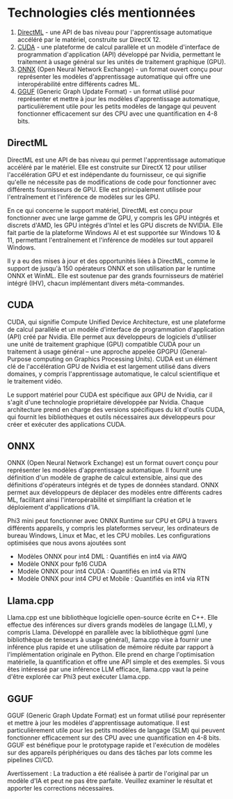 # Technologies clés mentionnées

1. [DirectML](https://learn.microsoft.com/windows/ai/directml/dml?WT.mc_id=aiml-138114-kinfeylo) - une API de bas niveau pour l'apprentissage automatique accéléré par le matériel, construite sur DirectX 12.
2. [CUDA](https://blogs.nvidia.com/blog/what-is-cuda-2/) - une plateforme de calcul parallèle et un modèle d'interface de programmation d'application (API) développé par Nvidia, permettant le traitement à usage général sur les unités de traitement graphique (GPU).
3. [ONNX](https://onnx.ai/) (Open Neural Network Exchange) - un format ouvert conçu pour représenter les modèles d'apprentissage automatique qui offre une interopérabilité entre différents cadres ML.
4. [GGUF](https://github.com/ggerganov/ggml/blob/master/docs/gguf.md) (Generic Graph Update Format) - un format utilisé pour représenter et mettre à jour les modèles d'apprentissage automatique, particulièrement utile pour les petits modèles de langage qui peuvent fonctionner efficacement sur des CPU avec une quantification en 4-8 bits.

## DirectML

DirectML est une API de bas niveau qui permet l'apprentissage automatique accéléré par le matériel. Elle est construite sur DirectX 12 pour utiliser l'accélération GPU et est indépendante du fournisseur, ce qui signifie qu'elle ne nécessite pas de modifications de code pour fonctionner avec différents fournisseurs de GPU. Elle est principalement utilisée pour l'entraînement et l'inférence de modèles sur les GPU.

En ce qui concerne le support matériel, DirectML est conçu pour fonctionner avec une large gamme de GPU, y compris les GPU intégrés et discrets d'AMD, les GPU intégrés d'Intel et les GPU discrets de NVIDIA. Elle fait partie de la plateforme Windows AI et est supportée sur Windows 10 & 11, permettant l'entraînement et l'inférence de modèles sur tout appareil Windows.

Il y a eu des mises à jour et des opportunités liées à DirectML, comme le support de jusqu'à 150 opérateurs ONNX et son utilisation par le runtime ONNX et WinML. Elle est soutenue par des grands fournisseurs de matériel intégré (IHV), chacun implémentant divers méta-commandes.

## CUDA

CUDA, qui signifie Compute Unified Device Architecture, est une plateforme de calcul parallèle et un modèle d'interface de programmation d'application (API) créé par Nvidia. Elle permet aux développeurs de logiciels d'utiliser une unité de traitement graphique (GPU) compatible CUDA pour un traitement à usage général – une approche appelée GPGPU (General-Purpose computing on Graphics Processing Units). CUDA est un élément clé de l'accélération GPU de Nvidia et est largement utilisé dans divers domaines, y compris l'apprentissage automatique, le calcul scientifique et le traitement vidéo.

Le support matériel pour CUDA est spécifique aux GPU de Nvidia, car il s'agit d'une technologie propriétaire développée par Nvidia. Chaque architecture prend en charge des versions spécifiques du kit d'outils CUDA, qui fournit les bibliothèques et outils nécessaires aux développeurs pour créer et exécuter des applications CUDA.

## ONNX

ONNX (Open Neural Network Exchange) est un format ouvert conçu pour représenter les modèles d'apprentissage automatique. Il fournit une définition d'un modèle de graphe de calcul extensible, ainsi que des définitions d'opérateurs intégrés et de types de données standard. ONNX permet aux développeurs de déplacer des modèles entre différents cadres ML, facilitant ainsi l'interopérabilité et simplifiant la création et le déploiement d'applications d'IA.

Phi3 mini peut fonctionner avec ONNX Runtime sur CPU et GPU à travers différents appareils, y compris les plateformes serveur, les ordinateurs de bureau Windows, Linux et Mac, et les CPU mobiles.
Les configurations optimisées que nous avons ajoutées sont

- Modèles ONNX pour int4 DML : Quantifiés en int4 via AWQ
- Modèle ONNX pour fp16 CUDA
- Modèle ONNX pour int4 CUDA : Quantifiés en int4 via RTN
- Modèle ONNX pour int4 CPU et Mobile : Quantifiés en int4 via RTN

## Llama.cpp

Llama.cpp est une bibliothèque logicielle open-source écrite en C++. Elle effectue des inférences sur divers grands modèles de langage (LLM), y compris Llama. Développé en parallèle avec la bibliothèque ggml (une bibliothèque de tenseurs à usage général), llama.cpp vise à fournir une inférence plus rapide et une utilisation de mémoire réduite par rapport à l'implémentation originale en Python. Elle prend en charge l'optimisation matérielle, la quantification et offre une API simple et des exemples. Si vous êtes intéressé par une inférence LLM efficace, llama.cpp vaut la peine d'être explorée car Phi3 peut exécuter Llama.cpp.

## GGUF

GGUF (Generic Graph Update Format) est un format utilisé pour représenter et mettre à jour les modèles d'apprentissage automatique. Il est particulièrement utile pour les petits modèles de langage (SLM) qui peuvent fonctionner efficacement sur des CPU avec une quantification en 4-8 bits. GGUF est bénéfique pour le prototypage rapide et l'exécution de modèles sur des appareils périphériques ou dans des tâches par lots comme les pipelines CI/CD.

Avertissement : La traduction a été réalisée à partir de l'original par un modèle d'IA et peut ne pas être parfaite. Veuillez examiner le résultat et apporter les corrections nécessaires.